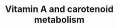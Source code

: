 ---
annotations:
- type: Pathway Ontology
  value: '"metabolic pathway of cofactors'
authors:
- MaintBot
- AlexanderPico
- Egonw
description: This pathway is about carotenoid and vitamin A metabolism. The initial
  version was created by the NuGO focusteam on Carotenoid metabolism. It was used
  to test a text mining workflow which added some additional entities (see Waagmeester
  et al. 2009).
last-edited: 2019-08-16
organisms:
- Canis familiaris
redirect_from:
- /index.php/Pathway:WP1155
- /instance/WP1155
schema-jsonld:
- '@context': https://schema.org/
  '@id': https://wikipathways.github.io/pathways/WP1155.html
  '@type': Dataset
  creator:
    '@type': Organization
    name: WikiPathways
  description: This pathway is about carotenoid and vitamin A metabolism. The initial
    version was created by the NuGO focusteam on Carotenoid metabolism. It was used
    to test a text mining workflow which added some additional entities (see Waagmeester
    et al. 2009).
  keywords:
  - Vitamin A
  - RXRa
  - Adh1
  - RXRg
  - Zeaxanthin
  - 11-cis-Retinol
  - Retinal
  - all-trans Retinoic acid
  - DHRS3
  - Rlbp1
  - Npc1l1
  - Sult1a1
  - Rdh12
  - RBP7
  - Sult2b1
  - Vitamin D3
  - Cd36
  - Betacarotene
  - Vitamin A acid
  - Aldh1a3
  - Violaxanthin
  - 11-cis-Retinal
  - RARb
  - CRABP2
  - Abcg8
  - Retinyl ester
  - Scarb1
  - Vitamin A aldehyde
  - Retinol
  - all-transe 4-oxo RA
  - Alpha-Carotene
  - 9-cis-Retinoic acid
  - 9-cis-Retinol
  - Lutein
  - Abcg5
  - RBP4
  - AWAT2
  - Cyp26b1
  - Rdh5
  - All-trans-13,14-dihydroretinol
  - RARg
  - BCO2
  - 4-oxo-Retinoic acid
  - Cyp2e1
  - all-trans Retinol
  - Lycopene
  - 13,14 dehydroretinal
  - RPE65
  - Canthaxanthin
  - BCMO1
  - Lpl
  - 9-cis-Retinal
  - RETSAT
  - ARAT
  - RARa
  - RBP2
  - ALDH1A1
  - RDH5
  - Rbp1
  - beta 10' apocorotenal
  - Retinol dehydrogenases
  - all-trans Retinal
  - ALDH1A2
  - Cyp26a1
  - Bcmo1
  - 13,14 dehydro RA
  - RXRb
  - ADH4
  - MAPK
  - Rdh10
  - Astaxanthin
  - Beta-Cryptoxanthin
  - Crabp1
  - Lrat
  - Rdh8
  license: CC0
  name: Vitamin A and carotenoid metabolism
seo: CreativeWork
title: Vitamin A and carotenoid metabolism
wpid: WP1155
---